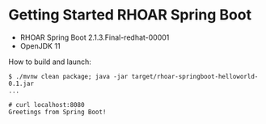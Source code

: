 # Getting Started RHOAR Spring Boot

- RHOAR Spring Boot 2.1.3.Final-redhat-00001
- OpenJDK 11

How to build and launch:
```
$ ./mvnw clean package; java -jar target/rhoar-springboot-helloworld-0.1.jar
...

# curl localhost:8080
Greetings from Spring Boot!
```
